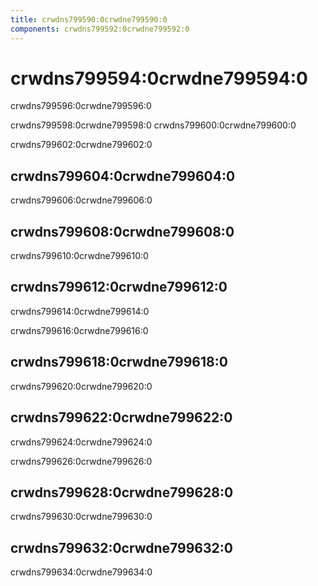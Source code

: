 ```yaml
---
title: crwdns799590:0crwdne799590:0
components: crwdns799592:0crwdne799592:0
---
```

# crwdns799594:0crwdne799594:0

<p class="description">crwdns799596:0crwdne799596:0</p>

crwdns799598:0crwdne799598:0 crwdns799600:0crwdne799600:0

crwdns799602:0crwdne799602:0

## crwdns799604:0crwdne799604:0

crwdns799606:0crwdne799606:0

## crwdns799608:0crwdne799608:0

crwdns799610:0crwdne799610:0

## crwdns799612:0crwdne799612:0

crwdns799614:0crwdne799614:0

crwdns799616:0crwdne799616:0

## crwdns799618:0crwdne799618:0

crwdns799620:0crwdne799620:0

## crwdns799622:0crwdne799622:0

crwdns799624:0crwdne799624:0

crwdns799626:0crwdne799626:0

## crwdns799628:0crwdne799628:0

crwdns799630:0crwdne799630:0

## crwdns799632:0crwdne799632:0

crwdns799634:0crwdne799634:0